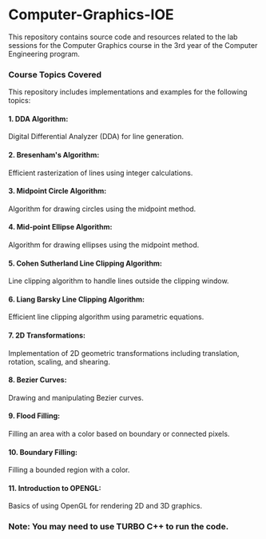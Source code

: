 # Computer-Graphics-IOE
This repository contains source code and resources related to the lab sessions for the Computer Graphics course in the 3rd year of the Computer Engineering program.
### Course Topics Covered
This repository includes implementations and examples for the following topics:

#### 1. DDA Algorithm:
Digital Differential Analyzer (DDA) for line generation.
#### 2. Bresenham's Algorithm:
Efficient rasterization of lines using integer calculations.
#### 3. Midpoint Circle Algorithm:
Algorithm for drawing circles using the midpoint method.
#### 4. Mid-point Ellipse Algorithm:
Algorithm for drawing ellipses using the midpoint method.
#### 5. Cohen Sutherland Line Clipping Algorithm:
Line clipping algorithm to handle lines outside the clipping window.
#### 6. Liang Barsky Line Clipping Algorithm:
Efficient line clipping algorithm using parametric equations.
#### 7. 2D Transformations:
Implementation of 2D geometric transformations including translation, rotation, scaling, and shearing.
#### 8. Bezier Curves:
Drawing and manipulating Bezier curves.
#### 9. Flood Filling:
Filling an area with a color based on boundary or connected pixels.
#### 10. Boundary Filling:
Filling a bounded region with a color.
#### 11. Introduction to OPENGL:
Basics of using OpenGL for rendering 2D and 3D graphics.

### Note: You may need to use TURBO C++ to run the code.
